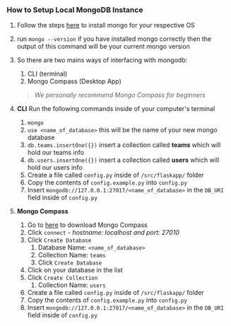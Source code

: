 ### How to Setup Local MongoDB Instance
1. Follow the steps [here](https://docs.mongodb.com/manual/installation/) to install mongo for your respective OS
2. run `mongo --version` if you have installed mongo correctly then the output of this command will be your current mongo version
3. So there are two mains ways of interfacing with mongodb: 
    1. CLI (terminal)
    2. Mongo Compass (Desktop App) 
    > *We personally recommend Mongo Compass for beginners*

4. **CLI**
   Run the following commands inside of your computer's terminal
    1. `mongo` 
    2. `use <name_of_database>` this will be the name of your new mongo database
    3. `db.teams.insertOne({})` insert a collection called **teams** which will hold our teams info
    4. `db.users.insertOne({})` insert a collection called **users** which will hold our users info
    5. Create a file called `config.py` inside of `/src/flaskapp/` folder
    6. Copy the contents of `config.example.py` into `config.py`
    7. Insert `mongodb://127.0.0.1:27017/<name_of_database>` in the `DB_URI` field inside of `config.py` 

5. **Mongo Compass**
    1. Go to [here](https://www.mongodb.com/try/download/compass) to download Mongo Compass
    2. Click `connect` - *hostname: localhost and port: 27010*
    3. Click `Create Database` 
       1. Database Name: `<name_of_database>` 
       2. Collection Name: `teams`
       3. Click `Create Database`
    4. Click on your database in the list
    5. Click `Create Collection`
       1. Collection Name: `users`
    6.  Create a file called `config.py` inside of `/src/flaskapp/` folder
    7.  Copy the contents of `config.example.py` into `config.py`
    8.  Insert `mongodb://127.0.0.1:27017/<name_of_database>` in the `DB_URI` field inside of `config.py` 